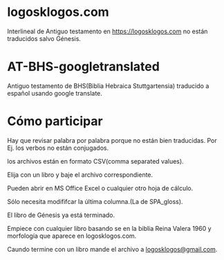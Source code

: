 # logosklogos.com
Interlineal de Antiguo testamento en https://logosklogos.com no están traducidos salvo Génesis.

# AT-BHS-googletranslated
Antiguo testamento de BHS(Biblia Hebraica Stuttgartensia) traducido a español usando google translate.

# Cómo participar
Hay que revisar palabra por palabra porque no están bien traducidas. Por Ej. los verbos no están conjugados.

los archivos están en formato CSV(comma separated values).

Elija con un libro y baje el archivo correspondiente.

Pueden abrir en MS Office Excel o cualquier otro hoja de cálculo.

Sólo necesita modififcar la última columna.(La de SPA_gloss).

El libro de Génesis ya está terminado.

Empiece con cualquier libro basando se en la biblia Reina Valera 1960 y morfología que aparece en logosklogos.com.

Caundo termine con un libro mande el archivo a logosklogos@gmail.com.
